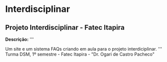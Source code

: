 # Interdisciplinar
## Projeto Interdisciplinar - Fatec Itapira

**Descrição:**
'''

Um site e um sistema FAQs criando em aula para o projeto interdiciplinar.
'''
Turma DSM, 1º semestre - Fatec Itapira - "Dr. Ogari de Castro Pacheco" 


